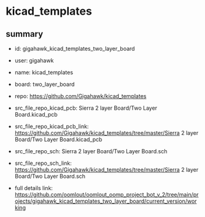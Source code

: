 # kicad_templates
 
## summary 
* id: gigahawk_kicad_templates_two_layer_board
* user: gigahawk
* name: kicad_templates
* board: two_layer_board
* repo: https://github.com/Gigahawk/kicad_templates
* src_file_repo_kicad_pcb: Sierra 2 layer Board/Two Layer Board.kicad_pcb
* src_file_repo_kicad_pcb_link: https://github.com/Gigahawk/kicad_templates/tree/master/Sierra 2 layer Board/Two Layer Board.kicad_pcb


* src_file_repo_sch: Sierra 2 layer Board/Two Layer Board.sch
* src_file_repo_sch_link: https://github.com/Gigahawk/kicad_templates/tree/master/Sierra 2 layer Board/Two Layer Board.sch
* full details link: https://github.com/oomlout/oomlout_oomp_project_bot_v_2/tree/main/projects/gigahawk_kicad_templates_two_layer_board/current_version/working  







